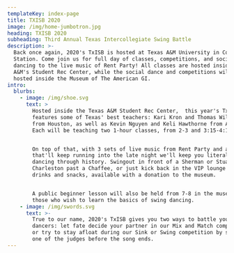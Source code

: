 ```yaml
---
templateKey: index-page
title: TXISB 2020
image: /img/home-jumbotron.jpg
heading: TXISB 2020
subheading: Third Annual Texas Intercollegiate Swing Battle
description: >-
  Back once again, 2020's TxISB is hosted at Texas A&M University in College
  Station. Come join us for full day of classes, competitions, and social
  dancing to the live music of Rent Party! All classes are hosted inside Texas
  A&M's Student Rec Center, while the social dance and competitions will be
  hosted inside the Museum of The American GI.
intro:
  blurbs:
    - image: /img/shoe.svg
      text: >
        Hosted inside the Texas A&M Student Rec Center,  this year's TxISB
        features some of Texas' best teachers: Kari Kron and Thomas Williamson
        from Houston, as well as Kevin Nguyen and Keli Hawthorne from Austin!
        Each will be teaching two 1-hour classes, from 2-3 and 3:15-4:15


        On top of that, with 3 sets of live music from Rent Party and a DJ'd set
        that'll keep running into the late night we'll keep you literally
        dancing through history. Swingout in front of a Sherman or Stuart tank,
        Charleston past a Chaffee, or just kick back in the VIP lounge area with
        drinks and snacks, available with a donation to the museum.


        A public beginner lesson will also be held from 7-8 in the museum for
        those who wish to learn the basics of swing dancing.
    - image: /img/swords.svg
      text: >-
        True to our name, 2020's TxISB gives you two ways to battle your fellow
        dancers: let fate decide your partner in our Mix and Match competition,
        or try to stay afloat during our Sink or Swing competition by stealing
        one of the judges before the song ends.
---
```


